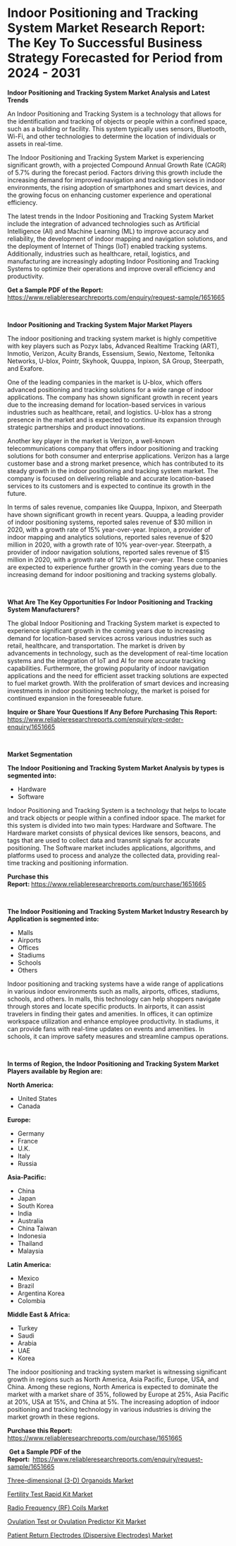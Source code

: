 <p><h1>Indoor Positioning and Tracking System Market Research Report: The Key To Successful Business Strategy Forecasted for Period from 2024 - 2031</h1></p><p><strong>Indoor Positioning and Tracking System Market Analysis and Latest Trends</strong></p>
<p><p>An Indoor Positioning and Tracking System is a technology that allows for the identification and tracking of objects or people within a confined space, such as a building or facility. This system typically uses sensors, Bluetooth, Wi-Fi, and other technologies to determine the location of individuals or assets in real-time.</p><p>The Indoor Positioning and Tracking System Market is experiencing significant growth, with a projected Compound Annual Growth Rate (CAGR) of 5.7% during the forecast period. Factors driving this growth include the increasing demand for improved navigation and tracking services in indoor environments, the rising adoption of smartphones and smart devices, and the growing focus on enhancing customer experience and operational efficiency.</p><p>The latest trends in the Indoor Positioning and Tracking System Market include the integration of advanced technologies such as Artificial Intelligence (AI) and Machine Learning (ML) to improve accuracy and reliability, the development of indoor mapping and navigation solutions, and the deployment of Internet of Things (IoT) enabled tracking systems. Additionally, industries such as healthcare, retail, logistics, and manufacturing are increasingly adopting Indoor Positioning and Tracking Systems to optimize their operations and improve overall efficiency and productivity.</p></p>
<p><strong>Get a Sample PDF of the Report:&nbsp;</strong> <a href="https://www.reliableresearchreports.com/enquiry/request-sample/1651665">https://www.reliableresearchreports.com/enquiry/request-sample/1651665</a></p>
<p>&nbsp;</p>
<p><strong>Indoor Positioning and Tracking System Major Market Players</strong></p>
<p><p>The indoor positioning and tracking system market is highly competitive with key players such as Pozyx labs, Advanced Realtime Tracking (ART), Inmotio, Verizon, Acuity Brands, Essensium, Sewio, Nextome, Teltonika Networks, U-blox, Pointr, Skyhook, Quuppa, Inpixon, SA Group, Steerpath, and Exafore.</p><p>One of the leading companies in the market is U-blox, which offers advanced positioning and tracking solutions for a wide range of indoor applications. The company has shown significant growth in recent years due to the increasing demand for location-based services in various industries such as healthcare, retail, and logistics. U-blox has a strong presence in the market and is expected to continue its expansion through strategic partnerships and product innovations.</p><p>Another key player in the market is Verizon, a well-known telecommunications company that offers indoor positioning and tracking solutions for both consumer and enterprise applications. Verizon has a large customer base and a strong market presence, which has contributed to its steady growth in the indoor positioning and tracking system market. The company is focused on delivering reliable and accurate location-based services to its customers and is expected to continue its growth in the future.</p><p>In terms of sales revenue, companies like Quuppa, Inpixon, and Steerpath have shown significant growth in recent years. Quuppa, a leading provider of indoor positioning systems, reported sales revenue of $30 million in 2020, with a growth rate of 15% year-over-year. Inpixon, a provider of indoor mapping and analytics solutions, reported sales revenue of $20 million in 2020, with a growth rate of 10% year-over-year. Steerpath, a provider of indoor navigation solutions, reported sales revenue of $15 million in 2020, with a growth rate of 12% year-over-year. These companies are expected to experience further growth in the coming years due to the increasing demand for indoor positioning and tracking systems globally.</p></p>
<p>&nbsp;</p>
<p><strong>What Are The Key Opportunities For Indoor Positioning and Tracking System Manufacturers?</strong></p>
<p><p>The global Indoor Positioning and Tracking System market is expected to experience significant growth in the coming years due to increasing demand for location-based services across various industries such as retail, healthcare, and transportation. The market is driven by advancements in technology, such as the development of real-time location systems and the integration of IoT and AI for more accurate tracking capabilities. Furthermore, the growing popularity of indoor navigation applications and the need for efficient asset tracking solutions are expected to fuel market growth. With the proliferation of smart devices and increasing investments in indoor positioning technology, the market is poised for continued expansion in the foreseeable future.</p></p>
<p><strong>Inquire or Share Your Questions If Any Before Purchasing This Report:</strong> <a href="https://www.reliableresearchreports.com/enquiry/pre-order-enquiry/1651665">https://www.reliableresearchreports.com/enquiry/pre-order-enquiry/1651665</a></p>
<p>&nbsp;</p>
<p><strong>Market Segmentation</strong></p>
<p><strong>The Indoor Positioning and Tracking System Market Analysis by types is segmented into:</strong></p>
<p><ul><li>Hardware</li><li>Software</li></ul></p>
<p><p>Indoor Positioning and Tracking System is a technology that helps to locate and track objects or people within a confined indoor space. The market for this system is divided into two main types: Hardware and Software. The Hardware market consists of physical devices like sensors, beacons, and tags that are used to collect data and transmit signals for accurate positioning. The Software market includes applications, algorithms, and platforms used to process and analyze the collected data, providing real-time tracking and positioning information.</p></p>
<p><strong>Purchase this Report:&nbsp;</strong><a href="https://www.reliableresearchreports.com/purchase/1651665">https://www.reliableresearchreports.com/purchase/1651665</a></p>
<p>&nbsp;</p>
<p><strong>The Indoor Positioning and Tracking System Market Industry Research by Application is segmented into:</strong></p>
<p><ul><li>Malls</li><li>Airports</li><li>Offices</li><li>Stadiums</li><li>Schools</li><li>Others</li></ul></p>
<p><p>Indoor positioning and tracking systems have a wide range of applications in various indoor environments such as malls, airports, offices, stadiums, schools, and others. In malls, this technology can help shoppers navigate through stores and locate specific products. In airports, it can assist travelers in finding their gates and amenities. In offices, it can optimize workspace utilization and enhance employee productivity. In stadiums, it can provide fans with real-time updates on events and amenities. In schools, it can improve safety measures and streamline campus operations.</p></p>
<p>&nbsp;</p>
<p><strong>In terms of Region, the Indoor Positioning and Tracking System Market Players available by Region are:</strong></p>
<p>
    <p> <strong> North America: </strong>
        <ul>
            <li>United States</li>
            <li>Canada</li>
        </ul>
        </p> 
    <p> <strong> Europe: </strong>
        <ul>
            <li>Germany</li>
            <li>France</li>
            <li>U.K.</li>
            <li>Italy</li>
            <li>Russia</li>
        </ul>
        </p> 
    <p> <strong> Asia-Pacific: </strong>
        <ul>
            <li>China</li>
            <li>Japan</li>
            <li>South Korea</li>
            <li>India</li>
            <li>Australia</li>
            <li>China Taiwan</li>
            <li>Indonesia</li>
            <li>Thailand</li>
            <li>Malaysia</li>
        </ul>
        </p> 
    <p> <strong> Latin America: </strong>
        <ul>
            <li>Mexico</li>
            <li>Brazil</li>
            <li>Argentina Korea</li>
            <li>Colombia</li>
        </ul>
        </p> 
    <p> <strong> Middle East & Africa: </strong>
        <ul>
            <li>Turkey</li>
            <li>Saudi</li>
            <li>Arabia</li>
            <li>UAE</li>
            <li>Korea</li>
        </ul>
    </p>
    </p>
<p><p>The indoor positioning and tracking system market is witnessing significant growth in regions such as North America, Asia Pacific, Europe, USA, and China. Among these regions, North America is expected to dominate the market with a market share of 35%, followed by Europe at 25%, Asia Pacific at 20%, USA at 15%, and China at 5%. The increasing adoption of indoor positioning and tracking technology in various industries is driving the market growth in these regions.</p></p>
<p><strong>Purchase this Report: </strong><a href="https://www.reliableresearchreports.com/purchase/1651665">https://www.reliableresearchreports.com/purchase/1651665</a></p>
<p>&nbsp;<strong>Get a Sample PDF of the Report:&nbsp;&nbsp;</strong><a href="https://www.reliableresearchreports.com/enquiry/request-sample/1651665">https://www.reliableresearchreports.com/enquiry/request-sample/1651665</a></p>
<p><strong></strong></p>
<p><p><a href="https://medium.com/p/e24bfa160429/edit">Three-dimensional (3-D) Organoids Market</a></p><p><a href="https://medium.com/@sarinaking2023/fertility-test-rapid-kit-nbsp-market-focuses-on-market-share-size-and-projected-forecast-till-2031-fd49b17ef5f1">Fertility Test Rapid Kit Market</a></p><p><a href="https://medium.com/p/32b3fd5ac390/edit">Radio Frequency (RF) Coils Market</a></p><p><a href="https://medium.com/@sarinaking2023/ovulation-test-or-ovulation-predictor-kit-market-size-reveals-the-best-marketing-channels-in-global-25c518b8d30a">Ovulation Test or Ovulation Predictor Kit Market</a></p><p><a href="https://medium.com/p/2f202cc39038/edit">Patient Return Electrodes (Dispersive Electrodes) Market</a></p></p>